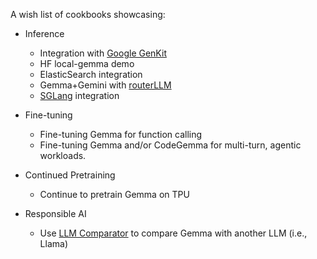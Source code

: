 A wish list of cookbooks showcasing:

* Inference
  * Integration with [Google GenKit](https://firebase.google.com/products/genkit)
  * HF local-gemma demo
  * ElasticSearch integration
  * Gemma+Gemini with [routerLLM](https://github.com/lm-sys/RouteLLM)
  * [SGLang](https://github.com/sgl-project/sglang) integration

* Fine-tuning
  * Fine-tuning Gemma for function calling
  * Fine-tuning Gemma and/or CodeGemma for multi-turn, agentic workloads.

* Continued Pretraining
  * Continue to pretrain Gemma on TPU
     
* Responsible AI
  * Use [LLM Comparator](https://github.com/pair-code/llm-comparator) to compare Gemma with another LLM (i.e., Llama)
